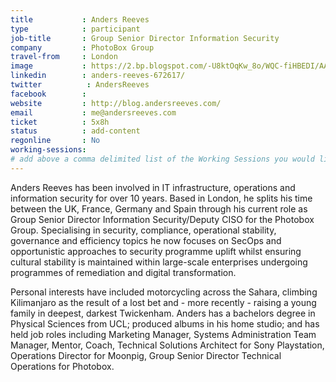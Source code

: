 ```yaml
---
title           : Anders Reeves
type            : participant
job-title       : Group Senior Director Information Security
company         : PhotoBox Group
travel-from     : London
image           : https://2.bp.blogspot.com/-U8ktOqKw_8o/WQC-fiHBEDI/AAAAAAAHErU/nHVnU3JkEH8W-fTRcvDjx3daIRIYsRu9wCK4B/s113/Me.JPG
linkedin        : anders-reeves-672617/
twitter          : AndersReeves
facebook        :
website         : http://blog.andersreeves.com/
email           : me@andersreeves.com
ticket          : 5x8h
status          : add-content
regonline       : No
working-sessions:
# add above a comma delimited list of the Working Sessions you would like to attend (use the session's title)
---
```


Anders Reeves has been involved in IT infrastructure, operations and information security for over 10 years. Based in London, he splits his time between the UK, France, Germany and Spain through his current role as Group Senior Director Information Security/Deputy CISO for the Photobox Group. Specialising in security, compliance, operational stability, governance and efficiency topics he now focuses on SecOps and opportunistic approaches to security programme uplift whilst ensuring cultural stability is maintained within large-scale enterprises undergoing programmes of remediation and digital transformation.

Personal interests have included motorcycling across the Sahara, climbing Kilimanjaro as the result of a lost bet and - more recently - raising a young family in deepest, darkest Twickenham. Anders has a bachelors degree in Physical Sciences from UCL; produced albums in his home studio; and has held job roles including Marketing Manager, Systems Administration Team Manager, Mentor, Coach, Technical Solutions Architect for Sony Playstation, Operations Director for Moonpig, Group Senior Director Technical Operations for Photobox.

